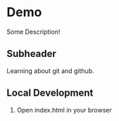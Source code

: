 # Demo

Some Description!

## Subheader

Learning about git and github.

## Local Development

1. Open index.html in your browser
